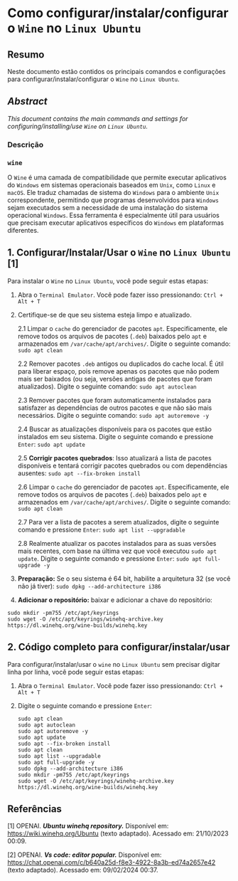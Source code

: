 # Como configurar/instalar/configurar o `Wine` no `Linux Ubuntu`

## Resumo

Neste documento estão contidos os principais comandos e configurações para configurar/instalar/configurar o `Wine` no `Linux Ubuntu`.

## _Abstract_

_This document contains the main commands and settings for configuring/installing/use `Wine` on `Linux Ubuntu`._

### Descrição

### `wine`

O `Wine` é uma camada de compatibilidade que permite executar aplicativos do `Windows` em sistemas operacionais baseados em `Unix`, como `Linux` e `macOS`. Ele traduz chamadas de sistema do `Windows` para o ambiente `Unix` correspondente, permitindo que programas desenvolvidos para `Windows` sejam executados sem a necessidade de uma instalação do sistema operacional `Windows`. Essa ferramenta é especialmente útil para usuários que precisam executar aplicativos específicos do `Windows` em plataformas diferentes.


## 1. Configurar/Instalar/Usar o `Wine` no `Linux Ubuntu` [1]

Para instalar o `Wine` no `Linux Ubuntu`, você pode seguir estas etapas:

1. Abra o `Terminal Emulator`. Você pode fazer isso pressionando: `Ctrl + Alt + T`


2. Certifique-se de que seu sistema esteja limpo e atualizado.

    2.1 Limpar o `cache` do gerenciador de pacotes `apt`. Especificamente, ele remove todos os arquivos de pacotes (`.deb`) baixados pelo `apt` e armazenados em `/var/cache/apt/archives/`. Digite o seguinte comando: `sudo apt clean` 
    
    2.2 Remover pacotes `.deb` antigos ou duplicados do cache local. É útil para liberar espaço, pois remove apenas os pacotes que não podem mais ser baixados (ou seja, versões antigas de pacotes que foram atualizados). Digite o seguinte comando: `sudo apt autoclean`

    2.3 Remover pacotes que foram automaticamente instalados para satisfazer as dependências de outros pacotes e que não são mais necessários. Digite o seguinte comando: `sudo apt autoremove -y`

    2.4 Buscar as atualizações disponíveis para os pacotes que estão instalados em seu sistema. Digite o seguinte comando e pressione `Enter`: `sudo apt update`

    2.5 **Corrigir pacotes quebrados**: Isso atualizará a lista de pacotes disponíveis e tentará corrigir pacotes quebrados ou com dependências ausentes: `sudo apt --fix-broken install`

    2.6 Limpar o `cache` do gerenciador de pacotes `apt`. Especificamente, ele remove todos os arquivos de pacotes (`.deb`) baixados pelo `apt` e armazenados em `/var/cache/apt/archives/`. Digite o seguinte comando: `sudo apt clean` 
    
    2.7 Para ver a lista de pacotes a serem atualizados, digite o seguinte comando e pressione `Enter`:  `sudo apt list --upgradable`

    2.8 Realmente atualizar os pacotes instalados para as suas versões mais recentes, com base na última vez que você executou `sudo apt update`. Digite o seguinte comando e pressione `Enter`: `sudo apt full-upgrade -y`
    

3. **Preparação:** Se o seu sistema é 64 bit, habilite a arquitetura 32 (se você não já tiver): `sudo dpkg --add-architecture i386` 

4. **Adicionar o repositório:** baixar e adicionar a chave do repositório:

```
sudo mkdir -pm755 /etc/apt/keyrings
sudo wget -O /etc/apt/keyrings/winehq-archive.key https://dl.winehq.org/wine-builds/winehq.key
```

## 2. Código completo para configurar/instalar/usar

Para configurar/instalar/usar o `wine` no `Linux Ubuntu` sem precisar digitar linha por linha, você pode seguir estas etapas:

1. Abra o `Terminal Emulator`. Você pode fazer isso pressionando: `Ctrl + Alt + T`

2. Digite o seguinte comando e pressione `Enter`:

    ```
    sudo apt clean
    sudo apt autoclean
    sudo apt autoremove -y
    sudo apt update
    sudo apt --fix-broken install
    sudo apt clean
    sudo apt list --upgradable
    sudo apt full-upgrade -y
    sudo dpkg --add-architecture i386
    sudo mkdir -pm755 /etc/apt/keyrings
    sudo wget -O /etc/apt/keyrings/winehq-archive.key https://dl.winehq.org/wine-builds/winehq.key
    ```

## Referências

[1] OPENAI. ***Ubuntu winehq repository.*** Disponível em: <https://wiki.winehq.org/Ubuntu> (texto adaptado). Acessado em: 21/10/2023 00:09.

[2] OPENAI. ***Vs code: editor popular.*** Disponível em: <https://chat.openai.com/c/b640a25d-f8e3-4922-8a3b-ed74a2657e42> (texto adaptado). Acessado em: 09/02/2024 00:37.


